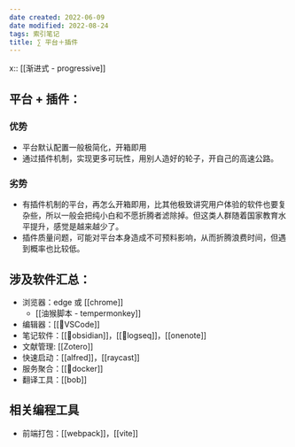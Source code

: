 ```yaml
---
date created: 2022-06-09
date modified: 2022-08-24
tags: 索引笔记
title: ∑ 平台＋插件
---
```


x:: [[渐进式 - progressive]]

## 平台 + 插件：

### 优势

- 平台默认配置一般极简化，开箱即用
- 通过插件机制，实现更多可玩性，用别人造好的轮子，开自己的高速公路。

### 劣势

- 有插件机制的平台，再怎么开箱即用，比其他极致讲究用户体验的软件也要复杂些，所以一般会把纯小白和不愿折腾者滤除掉。但这类人群随着国家教育水平提升，感觉是越来越少了。
- 插件质量问题，可能对平台本身造成不可预料影响，从而折腾浪费时间，但遇到概率也比较低。

## 涉及软件汇总：

- 浏览器：edge 或 [[chrome]]
	- [[油猴脚本 - tempermonkey]]
- 编辑器：[[🤖VSCode]]
- 笔记软件：[[🤖obsidian]]，[[🤖logseq]]，[[onenote]]
- 文献管理: [[Zotero]]
- 快速启动：[[alfred]]，[[raycast]]
- 服务聚合：[[🤖docker]]
- 翻译工具：[[bob]]

## 相关编程工具

- 前端打包：[[webpack]]，[[vite]]
